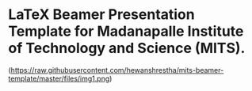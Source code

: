 # LaTeX Beamer Presentation Template for Madanapalle Institute of Technology and Science (MITS).


(https://raw.githubusercontent.com/hewanshrestha/mits-beamer-template/master/files/img1.png)
